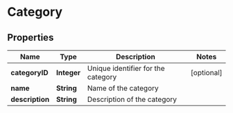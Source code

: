 

# Category


## Properties

| Name | Type | Description | Notes |
|------------ | ------------- | ------------- | -------------|
|**categoryID** | **Integer** | Unique identifier for the category |  [optional] |
|**name** | **String** | Name of the category |  |
|**description** | **String** | Description of the category |  |




